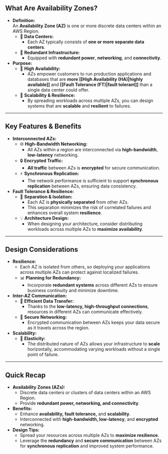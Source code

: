 ## **What Are Availability Zones?**

- **Definition:**  
    An **Availability Zone (AZ)** is one or more discrete data centers within an AWS Region.
    - 🏢 **Data Centers:**
        - Each AZ typically consists of **one or more separate data centers**.
    - 🔌 **Redundant Infrastructure:**
        - Equipped with **redundant power**, **networking**, and **connectivity**.
- **Purpose:**
    - 🚀 **High Availability:**
        - AZs empower customers to run production applications and databases that are **more [[High Availability (HA)|highly available]]** and **[[Fault Tolerance (FT)|fault tolerant]]** than a single data center could offer.
    - 🔄 **Scalability & Resilience:**
        - By spreading workloads across multiple AZs, you can design systems that are **scalable** and **resilient** to failures.

---

## **Key Features & Benefits**

- **Interconnected AZs:**
    - 🌐 **High-Bandwidth Networking:**
        - All AZs within a region are interconnected via **high-bandwidth**, **low-latency** networking.
    - 🔒 **Encrypted Traffic:**
        - **All traffic** between AZs is **encrypted** for secure communication.
    - ⚡ **Synchronous Replication:**
        - The network performance is sufficient to support **synchronous replication** between AZs, ensuring data consistency.
- **Fault Tolerance & Resilience:**
    - 🔀 **Separation & Isolation:**
        - Each AZ is **physically separated** from other AZs.
        - This separation minimizes the risk of correlated failures and enhances overall system **resilience**.
    - 💡 **Architecture Design:**
        - When designing your architecture, consider distributing workloads across multiple AZs to **maximize availability**.

---

## **Design Considerations**

- **Resilience:**
    - Each AZ is isolated from others, so deploying your applications across multiple AZs can protect against localized failures.
    - 📊 **Planning for Redundancy:**
        - Incorporate **redundant systems** across different AZs to ensure business continuity and minimize downtime.
- **Inter-AZ Communication:**
    - 🔄 **Efficient Data Transfer:**
        - Thanks to the **low-latency, high-throughput connections**, resources in different AZs can communicate effectively.
    - 🔐 **Secure Networking:**
        - Encrypted communication between AZs keeps your data secure as it travels across the region.
- **Scalability:**
    - 🌟 **Elasticity:**
        - The distributed nature of AZs allows your infrastructure to **scale** horizontally, accommodating varying workloads without a single point of failure.

---

## **Quick Recap**

- **Availability Zones (AZs):**
    - Discrete data centers or clusters of data centers within an AWS Region.
    - Provide **redundant power, networking, and connectivity**.
- **Benefits:**
    - Enhance **availability, fault tolerance,** and **scalability**.
    - Interconnected with **high-bandwidth, low-latency**, and **encrypted** networking.
- **Design Tips:**
    - Spread your resources across multiple AZs to **maximize resilience**.
    - Leverage the **redundancy** and **secure communication** between AZs for **synchronous replication** and improved system performance.